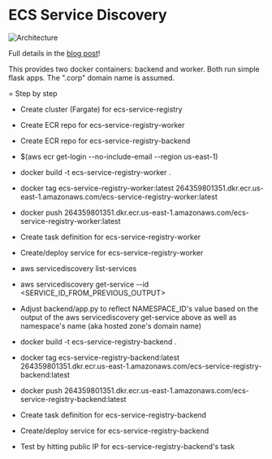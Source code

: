 # ECS Service Discovery

![Architecture](https://github.com/ranman/ecs-service-discovery-demo/raw/master/backend/static/sd.png)

Full details in the [blog post](https://aws.amazon.com/blogs/aws/amazon-ecs-service-discovery/)!

This provides two docker containers: backend and worker. Both run simple flask apps. The ".corp" domain name is assumed.

= Step by step

* Create cluster (Fargate) for ecs-service-registry

* Create ECR repo for ecs-service-registry-worker
* Create ECR repo for ecs-service-registry-backend

* $(aws ecr get-login --no-include-email --region us-east-1)

* docker build -t ecs-service-registry-worker .
* docker tag ecs-service-registry-worker:latest 264359801351.dkr.ecr.us-east-1.amazonaws.com/ecs-service-registry-worker:latest
* docker push 264359801351.dkr.ecr.us-east-1.amazonaws.com/ecs-service-registry-worker:latest
* Create task definition for ecs-service-registry-worker
* Create/deploy service for ecs-service-registry-worker

* aws servicediscovery list-services
* aws servicediscovery get-service --id <SERVICE_ID_FROM_PREVIOUS_OUTPUT>
* Adjust backend/app.py to reflect NAMESPACE_ID's value based on the output of the aws servicediscovery get-service above as well as namespace's name (aka hosted zone's domain name)

* docker build -t ecs-service-registry-backend .
* docker tag ecs-service-registry-backend:latest 264359801351.dkr.ecr.us-east-1.amazonaws.com/ecs-service-registry-backend:latest
* docker push 264359801351.dkr.ecr.us-east-1.amazonaws.com/ecs-service-registry-backend:latest
* Create task definition for ecs-service-registry-backend
* Create/deploy service for ecs-service-registry-backend

* Test by hitting public IP for ecs-service-registry-backend's task
